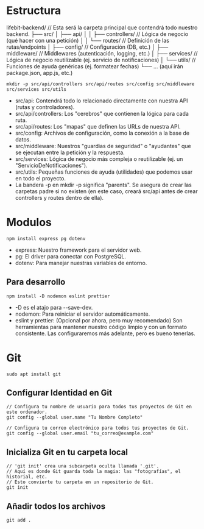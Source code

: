 # Estructura
lifebit-backend/          // Esta será la carpeta principal que contendrá todo nuestro backend.
├── src/
│   ├── api/
│   │   ├── controllers/  // Lógica de negocio (qué hacer con una petición)
│   │   └── routes/       // Definición de las rutas/endpoints
│   ├── config/           // Configuración (DB, etc.)
│   ├── middleware/       // Middlewares (autenticación, logging, etc.)
│   ├── services/         // Lógica de negocio reutilizable (ej. servicio de notificaciones)
│   └── utils/            // Funciones de ayuda genéricas (ej. formatear fechas)
└── ... (aquí irán package.json, app.js, etc.)

`mkdir -p src/api/controllers src/api/routes src/config src/middleware src/services src/utils`

- src/api: Contendrá todo lo relacionado directamente con nuestra API (rutas y controladores).
- src/api/controllers: Los "cerebros" que contienen la lógica para cada ruta.
- src/api/routes: Los "mapas" que definen las URLs de nuestra API.
- src/config: Archivos de configuración, como la conexión a la base de datos.
- src/middleware: Nuestros "guardias de seguridad" o "ayudantes" que se ejecutan entre la petición y la respuesta.
- src/services: Lógica de negocio más compleja o reutilizable (ej. un "ServicioDeNotificaciones").
- src/utils: Pequeñas funciones de ayuda (utilidades) que podemos usar en todo el proyecto.
- La bandera -p en mkdir -p significa "parents". Se asegura de crear las carpetas padre si no existen (en este caso, creará src/api antes de crear controllers y routes dentro de ella).

# Modulos
`npm install express pg dotenv`

- express: Nuestro framework para el servidor web.
- pg: El driver para conectar con PostgreSQL.
- dotenv: Para manejar nuestras variables de entorno.
## Para desarrollo
`npm install -D nodemon eslint prettier`

- -D es el atajo para --save-dev.
- nodemon: Para reiniciar el servidor automáticamente.
- eslint y prettier: (Opcional por ahora, pero muy recomendado) Son herramientas para mantener nuestro código limpio y con un formato consistente. Las configuraremos más adelante, pero es bueno tenerlas.

# Git
`sudo apt install git`
## Configurar Identidad en Git
```
// Configura tu nombre de usuario para todos tus proyectos de Git en este ordenador.
git config --global user.name "Tu Nombre Completo"

// Configura tu correo electrónico para todos tus proyectos de Git.
git config --global user.email "tu_correo@example.com"
```
## Inicializa Git en tu carpeta local
```
// 'git init' crea una subcarpeta oculta llamada '.git'.
// Aquí es donde Git guarda toda la magia: las "fotografías", el historial, etc.
// Esto convierte tu carpeta en un repositorio de Git.
git init
```
## Añadir todos los archivos
`git add .`